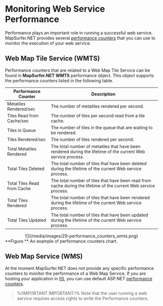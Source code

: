 # Monitoring Web Service Performance

Performance plays an important role in running a successful web service. MapSurfer.NET provides several [performance counters](https://msdn.microsoft.com/en-us/library/fxk122b4%28v=vs.140%29.aspx) that you can use to monitor the execution of your web service.


## Web Map Tile Service (WMTS)

Performance counters that are related to a Web Map Tile Service can be found in **MapSurfer.NET WMTS** performance object. This object supports the performance counters listed in the following table.

Performance Counter | Description 
------------ | ------------- 
Metatiles Rendered/sec | The number of metatiles rendered per second.
Tiles Read from Cache/sec | The number of tiles per second read from a tile cache.
Tiles in Queue | The number of tiles in the queue that are waiting to be rendered.
Tiles Rendered/sec | The number of tiles rendered per second.
Total Metatiles Rendered | The total number of metatiles that have been rendered during the lifetime of the current Web service process. 
Total Tiles Deleted  | The total number of tiles that have been deleted during the lifetime of the current Web service process. 
Total Tiles Read from Cache | The total number of tiles that have been read from cache during the lifetime of the current Web service process. 
Total Tiles Rendered | The total number of tiles that have been rendered during the lifetime of the current Web service process. 
Total Tiles Updated | The total number of tiles that have been updated during the lifetime of the current Web service process. 

<center>![](/media/images/29-performance_counters_wmts.png)</center>
**Figure.** An example of performance counters chart.

## Web Map Service (WMS)

At the moment MapSurfer.NET does not provide any specific performance counters to monitor the performance of a Web Map Service. If you are hosting your application in [IIS](/usermanual/webservices/running-webservice-using-iis75.md), you can use default ASP.NET [performance counters](https://msdn.microsoft.com/en-us/library/fxk122b4%28v=vs.140%29.aspx).


> %!IMPORTANT IMPORTANT:!% Note that the user running a web service requires access rights to write the Performance counters.
